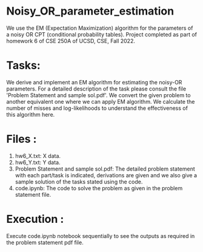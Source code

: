 # Noisy_OR_parameter_estimation
We use the EM (Expectation Maximization) algorithm for the parameters of a noisy OR CPT (conditional probability tables).  Project completed as part of homework 6 of CSE 250A of UCSD, CSE, Fall 2022.

# Tasks:
We derive and implement an EM algorithm for estimating the noisy-OR parameters. For a detailed description of the task please consult the file 'Problem Statement and sample sol.pdf'. We convert the given problem to another equivalent one where we can apply EM algorithm. We calculate the number of misses and log-likelihoods to understand the effectiveness of this algorithm here. 

# Files :
1. hw6_X.txt: X data.
2. hw6_Y.txt: Y data.
3. Problem Statement and sample sol.pdf: The detailed problem statement with each part/task is indicated, derivations are given and we also give a sample solution of the tasks stated using the code.
4. code.ipynb: The code to solve the problem as given in the problem statement file. 

# Execution :
Execute code.ipynb notebook sequentially to see the outputs as required in the problem statement pdf file.
